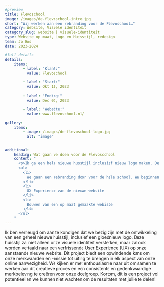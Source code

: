 ```yaml
---
#preview
title: Flevoschool
image: /images/de-flevoschool-intro.jpg
short: "Wij werken aan een rebranding voor de Flevoschool…"
category: Website, Visuele identiteit
category_slug: website | visuele-identiteit
type: Website op maat, Logo en Huisstijl, redesign
team: Jo Bos
date: 2023-2024

#full details
details:
    items:
        - label: "Klant:"
          value: Flevoschool

        - label: "Start:"
          value: Okt 16, 2023
        
        - label: "Ending:"
          value: Dec 01, 2023
        
        - label: "Website:"
          value: www.flevoschool.nl/

gallery: 
    items:
        - image: /images/de-flevoschool-logo.jpg
          alt: "image"


additional:
    heading: Wat gaan we doen voor de Flevoscchool
    content: "
      <p>Ik ga een hele nieuwe husstijl inclusief nieuw logo maken. De huisstijl zullen we vertalen naar een nieuw User Experience op de nieuwe website. Super leuk project om aan te werken.</p>
      <ul>
        <li>
          We gaan een rebranding door voor de hele school. We beginnen met een nieuwe logo en huisstijl.
        </li>
        <li>
          UX Experience van de nieuwe website
        </li>
        <li>
          Bouwen van een op maat gemaakte webiste
        </li>
      </ul>
    "
---
```


Ik ben verheugd om aan te kondigen dat we bezig zijn met de ontwikkeling van een geheel nieuwe huisstijl, inclusief een gloednieuw logo. Deze huisstijl zal niet alleen onze visuele identiteit versterken, maar zal ook worden vertaald naar een verfrissende User Experience (UX) op onze aanstaande nieuwe website. Dit project biedt een opwindende kans om onze merkwaarden en -missie tot uiting te brengen in elk aspect van onze online aanwezigheid. We kijken er met enthousiasme naar uit om samen te werken aan dit creatieve proces en een consistente en gedenkwaardige merkbeleving te creëren voor onze doelgroep. Kortom, dit is een project vol potentieel en we kunnen niet wachten om de resultaten met jullie te delen!